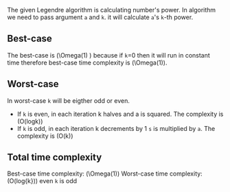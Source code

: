 The given Legendre algorithm is calculating number's power. In algorithm we need to pass argument `a` and `k`. it will calculate `a`'s `k`-th power.

## Best-case

The best-case is \(\Omega(1) \) because if `k`=0 then it will run in constant time therefore best-case time complexity is \(\Omega(1)\).

## Worst-case

In worst-case `k` will be eigther odd or even.

- If `k` is even, in each iteration k halves and a is squared. The complexity is \(O(logk)\)
- If `k` is odd, in each iteration k decrements by 1 `s` is multiplied by `a`. The complexity is \(O(k)\)

## Total time complexity
Best-case time complexity: \(\Omega(1)\)
Worst-case time complexity: \(O(log{k})\) even `k` is odd